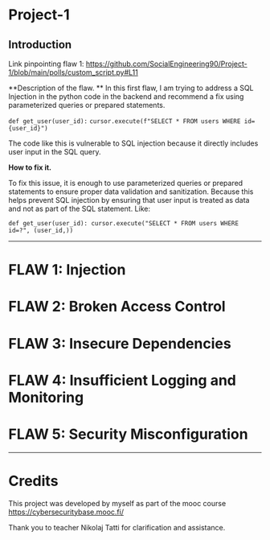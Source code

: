 # Project-1

## Introduction


Link pinpointing flaw 1: https://github.com/SocialEngineering90/Project-1/blob/main/polls/custom_script.py#L11

**Description of the flaw. **
In this first flaw, I am trying to address a SQL Injection in the python code in the backend and recommend a fix using parameterized queries or prepared statements. 

`def get_user(user_id):`
    `cursor.execute(f"SELECT * FROM users WHERE id={user_id}")`

The code like this is vulnerable to SQL injection because it directly includes user input in the SQL query. 

**How to fix it.**

To fix this issue, it is enough to use parameterized queries or prepared statements to ensure proper data validation and sanitization. Because this helps prevent SQL injection by ensuring that user input is treated as data and not as part of the SQL statement. Like: 

`def get_user(user_id):
    cursor.execute("SELECT * FROM users WHERE id=?", (user_id,))`


----

# FLAW 1: Injection

# FLAW 2: Broken Access Control

# FLAW 3: Insecure Dependencies

# FLAW 4: Insufficient Logging and Monitoring

# FLAW 5: Security Misconfiguration


----
# Credits
This project was developed by myself as part of the mooc course https://cybersecuritybase.mooc.fi/

Thank you to teacher Nikolaj Tatti for clarification and assistance.
